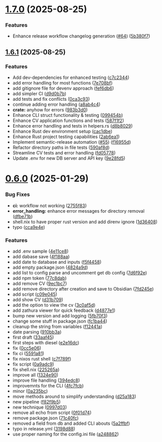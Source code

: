 # [1.7.0](https://github.com/chess-seventh/rusty_cv_creator/compare/v1.6.1...v1.7.0) (2025-08-25)


### Features

* Enhance release workflow changelog generation ([#64](https://github.com/chess-seventh/rusty_cv_creator/issues/64)) ([5b380f7](https://github.com/chess-seventh/rusty_cv_creator/commit/5b380f733705cc666abf60d1321c421c4b2b3866))



## [1.6.1](https://github.com/chess-seventh/rusty_cv_creator/compare/v1.6.0...v1.6.1) (2025-08-25)


### Features

* Add dev-dependencies for enhanced testing ([c7c2344](https://github.com/chess-seventh/rusty_cv_creator/commit/c7c2344ec028dd47c615f889a6574df481012bdc))
* add error handling for most functions ([7e708bf](https://github.com/chess-seventh/rusty_cv_creator/commit/7e708bf74cc3520eaf13d46dbd096071e0924bc8))
* add gitignore file for devenv approach ([fef6db6](https://github.com/chess-seventh/rusty_cv_creator/commit/fef6db6e91a6fa39dc0ca651e5c7d5c170032bd7))
* add simpler CI ([d9d0b7b](https://github.com/chess-seventh/rusty_cv_creator/commit/d9d0b7b3e239b7f5465d7dc6cb219aec1ff32362))
* add tests and fix conflicts ([0ca3c93](https://github.com/chess-seventh/rusty_cv_creator/commit/0ca3c939cb4730d101c25e392cd32bf374d691b1))
* continue adding error handling ([a8ab4c4](https://github.com/chess-seventh/rusty_cv_creator/commit/a8ab4c415f4aaa74d12c61e64b6b7508451aea1e))
* **crate:** anyhow for errors ([983b3d0](https://github.com/chess-seventh/rusty_cv_creator/commit/983b3d0c42fb19a631399abd80a310aa93a82de1))
* Enhance CLI struct functionality & testing ([099454b](https://github.com/chess-seventh/rusty_cv_creator/commit/099454baf24aa14376195b7f10d19385a87879a8))
* Enhance CV application functions and tests ([587f1f2](https://github.com/chess-seventh/rusty_cv_creator/commit/587f1f22138227b29d921e30c1b38b95acf72ef1))
* Enhance error handling and tests in helpers.rs ([d8b8029](https://github.com/chess-seventh/rusty_cv_creator/commit/d8b802997d45a02381356fedef17068948be3596))
* Enhance Rust dev environment setup ([cac1dbe](https://github.com/chess-seventh/rusty_cv_creator/commit/cac1dbe89613f6147f09b742bb5401ec80f3cca6))
* Enhance Rust project testing capabilities ([2ab6ea1](https://github.com/chess-seventh/rusty_cv_creator/commit/2ab6ea14d9f21720c0ba53fb9aabc51f81e356e4))
* Implement semantic-release automation ([#55](https://github.com/chess-seventh/rusty_cv_creator/issues/55)) ([f16955d](https://github.com/chess-seventh/rusty_cv_creator/commit/f16955d677ef1c3bf8e991d3d349fa12a2c9cf5e))
* Refactor directory paths in file tests ([590af8d](https://github.com/chess-seventh/rusty_cv_creator/commit/590af8df83aeb949aa2286258373277d26c097fd))
* Streamline CV tests and error handling ([fd05778](https://github.com/chess-seventh/rusty_cv_creator/commit/fd05778037e4bd1ee871b282fd31a13556ff4848))
* Update .env for new DB server and API key ([9e28fd5](https://github.com/chess-seventh/rusty_cv_creator/commit/9e28fd5c064df601d1b9ce6fb63a9117d6c1c1fa))



# [0.6.0](https://github.com/chess-seventh/rusty_cv_creator/compare/33aaf4502d9a765258aa715e581c6bfe2a8f934e...v0.6.0) (2025-01-29)


### Bug Fixes

* **ci:** workflow not working ([2755f83](https://github.com/chess-seventh/rusty_cv_creator/commit/2755f8306b689768eb9f8701e3ea4cbea0978003))
* **error_handling:** enhance error messages for directory removal ([dfbe71b](https://github.com/chess-seventh/rusty_cv_creator/commit/dfbe71bd2acf2bc6d709095727f2e16049bc7811))
* shell.nix to have proper rust version and add direnv ignore ([1d36408](https://github.com/chess-seventh/rusty_cv_creator/commit/1d36408149962ef2c6be4c528e99bf36a843654d))
* typo ([cca9e4e](https://github.com/chess-seventh/rusty_cv_creator/commit/cca9e4ed02200dfe06400bb87ade9cd199f490e0))


### Features

* add .env sample ([4e11ce8](https://github.com/chess-seventh/rusty_cv_creator/commit/4e11ce88bfea7eeab1c8b561b9f1bbc90f978167))
* add dabase save ([4f188aa](https://github.com/chess-seventh/rusty_cv_creator/commit/4f188aa63fc50b56ec88c79ae625f51f8574c274))
* add date to database and inputs ([f5f4458](https://github.com/chess-seventh/rusty_cv_creator/commit/f5f44582bb01af863582e4a979971a8510921263))
* add empty package.json ([4824a9d](https://github.com/chess-seventh/rusty_cv_creator/commit/4824a9d3174cc6c2e62b0b3527b7d27cee7578c4))
* add list to config parse and uncomment get db config ([7d6f92e](https://github.com/chess-seventh/rusty_cv_creator/commit/7d6f92ebfde1e57e519b44985e9d23ee5ac5e7da))
* add npm token ([77c8dab](https://github.com/chess-seventh/rusty_cv_creator/commit/77c8dabf1bb1094ebc3c710141a009e9ee638223))
* add remove CV ([9ec1bc7](https://github.com/chess-seventh/rusty_cv_creator/commit/9ec1bc7fe58ddb67def13f53cc0a3dbd15318530))
* add remove directory after creation and save to Obsidian ([7fd245e](https://github.com/chess-seventh/rusty_cv_creator/commit/7fd245e9edd828f190557a3a12a66758eedef99f))
* add script ([c09e045](https://github.com/chess-seventh/rusty_cv_creator/commit/c09e0451d6d280420c3a377f575312b60f4e26e0))
* add show CV ([d31b709](https://github.com/chess-seventh/rusty_cv_creator/commit/d31b7093718b9e5574299e0191a8fa3411229929))
* add the option to view the cv ([3c0af5d](https://github.com/chess-seventh/rusty_cv_creator/commit/3c0af5d2e8e369004f8b6f588aa1fe8c17afbcb3))
* add zathura viewer for quick feedback ([d4877e1](https://github.com/chess-seventh/rusty_cv_creator/commit/d4877e1219adfb3627dd48b1f5a3b5c10af3f6ac))
* bump new version and add logging ([5fb70f3](https://github.com/chess-seventh/rusty_cv_creator/commit/5fb70f3f4e395f9e5d2e0215e950b1a9f4920a6e))
* change some stuff in package.json ([fc1ba44](https://github.com/chess-seventh/rusty_cv_creator/commit/fc1ba441c604496510f8f334cb4653c557c8b607))
* cleanup the string from variables ([f12441a](https://github.com/chess-seventh/rusty_cv_creator/commit/f12441ac51e59df0de1ed050d33dbe0bece4d3d2))
* date parsing ([910bb3a](https://github.com/chess-seventh/rusty_cv_creator/commit/910bb3aba67499e6b572310edf10a30b4d467704))
* first draft ([33aaf45](https://github.com/chess-seventh/rusty_cv_creator/commit/33aaf4502d9a765258aa715e581c6bfe2a8f934e))
* first steps with diesel ([e2e16dc](https://github.com/chess-seventh/rusty_cv_creator/commit/e2e16dc279b24213ae1a6dea77a8a23a53b4a0a3))
* fix ([0cc5e06](https://github.com/chess-seventh/rusty_cv_creator/commit/0cc5e062217867f2381416149fb77487c4f9eceb))
* fix ci ([5591a81](https://github.com/chess-seventh/rusty_cv_creator/commit/5591a81b80760e8b646766d3b4f62da230e49267))
* fix nixos rust shell ([c7f789f](https://github.com/chess-seventh/rusty_cv_creator/commit/c7f789f5f15cc40f568c375a50efa66f01e97662))
* fix script ([0a9adc9](https://github.com/chess-seventh/rusty_cv_creator/commit/0a9adc92d46d3ca332512a047d90b3b73d336946))
* fix shell.nix ([225265a](https://github.com/chess-seventh/rusty_cv_creator/commit/225265ad5e96b56bc7c555c347cb81cf651f52de))
* improve all ([1324e90](https://github.com/chess-seventh/rusty_cv_creator/commit/1324e90d25f00855a9bff6387fb29b4c44bcc770))
* improve file handling ([394edc8](https://github.com/chess-seventh/rusty_cv_creator/commit/394edc850c305e60fb1016b1e0c3dc058594a1a1))
* improvemnts for the CLI ([4fc7fcb](https://github.com/chess-seventh/rusty_cv_creator/commit/4fc7fcb06b6106f78ca992a2dda1349c7f4412d5))
* minor ([0a235bc](https://github.com/chess-seventh/rusty_cv_creator/commit/0a235bc38503ccf11ef3259c9800ccaf53abf6d5))
* move methods around to simplify understanding ([d25a183](https://github.com/chess-seventh/rusty_cv_creator/commit/d25a183938fb1a16075498a7cd4e17a0003ab549))
* new pipeline ([f82f9b5](https://github.com/chess-seventh/rusty_cv_creator/commit/f82f9b5bc0fa3178aa4a4414451563b46e3c3217))
* new technique ([0997d03](https://github.com/chess-seventh/rusty_cv_creator/commit/0997d0333bd70777c75a6305a084523fd486a9ba))
* remove all echo from script ([0f01d74](https://github.com/chess-seventh/rusty_cv_creator/commit/0f01d74eebe7ec7d536317406f4880788bb7dde4))
* remove package.json ([71c40fc](https://github.com/chess-seventh/rusty_cv_creator/commit/71c40fc76ef35667a75abb88f0aade7c4f616920))
* removed a field from db and added CLI abouts ([5a2ffbf](https://github.com/chess-seventh/rusty_cv_creator/commit/5a2ffbfdad8744835919770080ebc18aeb26ebf6))
* typo in release.yml ([3198d88](https://github.com/chess-seventh/rusty_cv_creator/commit/3198d886840197250ba4aada3c768cda5b892a51))
* use proper naming for the config.ini file ([a248862](https://github.com/chess-seventh/rusty_cv_creator/commit/a248862515bb49a12dbc8368b229013dd5c9e36e))



